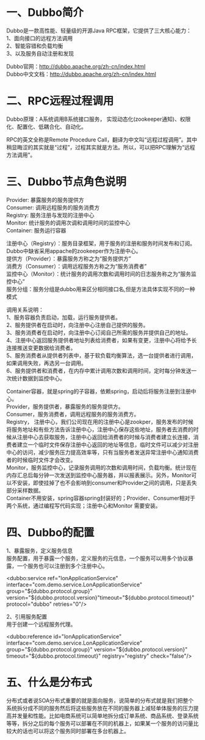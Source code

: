 # 一、Dubbo简介
Dubbo是一款高性能、轻量级的开源Java RPC框架，它提供了三大核心能力：  
1、面向接口的远程方法调用  
2、智能容错和负载均衡  
3、以及服务自动注册和发现  

Dubbo官网：http://dubbo.apache.org/zh-cn/index.html  
Dubbo中文文档：http://dubbo.apache.org/zh-cn/index.html  


# 二、RPC远程过程调用
Dubbo原理：A系统调用B系统接口服务， 实现动态化(zookeeper通知)、权限化、配置化、低耦合化、自动化。  

RPC的英文全称是Remote Procedure Call，翻译为中文叫“远程过程调用”。其中稍显晦涩的其实就是“过程”，过程其实就是方法。所以，可以把RPC理解为“远程方法调用”。  


# 三、Dubbo节点角色说明
Provider: 暴露服务的服务提供方  
Consumer: 调用远程服务的服务消费方  
Registry: 服务注册与发现的注册中心  
Monitor: 统计服务的调用次调和调用时间的监控中心  
Container: 服务运行容器  

注册中心（Registry）：服务目录框架，用于服务的注册和服务时间发布和订阅。Dubbo中缺省采用appache的zookeeper作为注册中心。  
提供方（Provider）：暴露服务方称之为“服务提供方”  
消费方（Consumer）：调用远程服务方称之为“服务消费者”  
监控中心（Monitor）：统计服务的调用次数和调用时间的日志服务称之为“服务监控中心”  
服务分组：服务分组是dubbo用来区分相同接口名,但是方法具体实现不同的一种模式  

调用关系说明：  
1、服务容器负责启动，加载，运行服务提供者。  
2、服务提供者在启动时，向注册中心注册自己提供的服务。  
3、服务消费者在启动时，向注册中心订阅自己所需的服务并提供自己的地址。  
4、注册中心返回服务提供者地址列表给消费者，如果有变更，注册中心将给予长连接推送变更数据给消费者。  
5、服务消费者从提供者列表中，基于软负载均衡算法，选一台提供者进行调用，如果调用失败，再选另一台调用。  
6、服务提供者和消费者，在内存中累计调用次数和调用时间，定时每分钟发送一次统计数据到监控中心。  

Container容器，就是spring的子容器，依赖spring，启动后将服务注册到注册中心。  
Provider，服务提供者，暴露服务的服务提供方。  
Consumer，服务消费者，调用远程服务的服务消费方。  
Registry， 注册中心，我们公司现在用的注册中心是zookper，服务发布的时候将服务地址和有些方法告诉注册中心，注册中心保存这些地址，服务者去消费的时候从注册中心去获取服务，注册中心返回给消费者的时候与消费者建立长连接，消费者建立一个临时文件保存注册中心返回的地址等信息，临时文件可以减少对注册中心的访问，减少服务压力提高效率等，只有当服务者发送异常注册中心通知消费者的时候临时文件才会改变。  
Monitor，服务监控中心，记录服务调用的次数和调用时间，负载均衡。统计现在内存汇总后每分钟一次发送到监控中心服务器，并以报表展示。另外，Monitor可以不安装，即使挂掉了也不会影响到consumer和Provider之间的调用，只是丢失部分采样数据。  
Container不用安装，spring容器spring封装好的；Provider、Consumer相对于两个系统，通过编程写代码实现；注册中心和Monitor 需要安装。  


# 四、Dubbo的配置  
1、暴露服务，定义服务信息  
服务配置，用于暴露一个服务，定义服务的元信息，一个服务可以用多个协议暴露，一个服务也可以注册到多个注册中心。  
<!-- 服务端：dubbo:service -->                
<dubbo:service ref="lonApplicationService" interface="com.demo.service.LonApplicationService" group="${dubbo.protocol.group}" version="${dubbo.protocol.version}"timeout="${dubbo.protocol.timeout}"  protocol="dubbo" retries="0"/>

2、引用服务配置  
用于创建一个远程服务代理。  
<!-- 消费端：dubbo:reference -->
<dubbo:reference id="lonApplicationService" interface="com.demo.service.LonApplicationService" group="${dubbo.protocol.group}" version="${dubbo.protocol.version}" timeout="${dubbo.protocol.timeout}" registry="registry" check="false"/> 


# 五、什么是分布式
分布式或者说SOA分布式重要的就是面向服务，说简单的分布式就是我们把整个系统拆分成不同的服务然后将这些服务放在不同的服务器上减轻单体服务的压力提高并发量和性能。比如电商系统可以简单地拆分成订单系统、商品系统、登录系统等等，拆分之后的每个服务可以部署在不同的机器上，如果某一个服务的访问量比较大的话也可以将这个服务同时部署在多台机器上。
